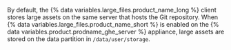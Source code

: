 By default, the {% data variables.large_files.product_name_long %} client stores large assets on the same server that hosts the Git repository. When {% data variables.large_files.product_name_short %} is enabled on the {% data variables.product.prodname_ghe_server %} appliance, large assets are stored on the data partition in `/data/user/storage`.
